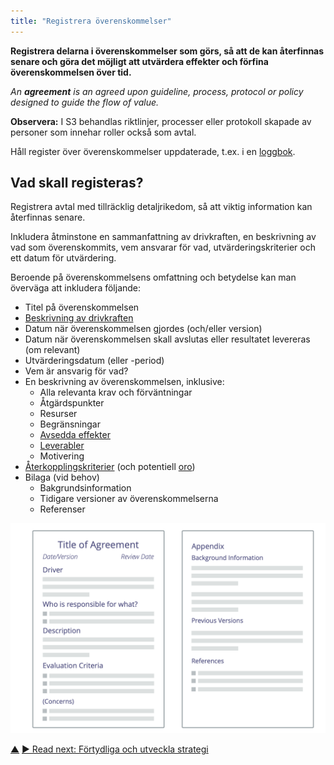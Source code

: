 ```yaml
---
title: "Registrera överenskommelser"
---
```



**Registrera delarna i överenskommelser som görs, så att de kan återfinnas senare och göra det möjligt att utvärdera effekter och förfina överenskommelsen över tid.**

_An **agreement** is an agreed upon guideline, process, protocol or policy designed to guide the flow of value._

**Observera:** I S3 behandlas riktlinjer, processer eller protokoll skapade av personer som innehar roller också som avtal.

Håll register över överenskommelser uppdaterade, t.ex. i en <a href="#" class="tooltip" title="Loggbok: A (digital) system to store all information relevant for running an organization.">loggbok</a>.


## Vad skall registeras?

Registrera avtal med tillräcklig detaljrikedom, så att viktig information kan återfinnas senare.

Inkludera åtminstone en sammanfattning av drivkraften, en beskrivning av vad som överenskommits, vem ansvarar för vad, utvärderingskriterier och ett datum för utvärdering.

Beroende på överenskommelsens omfattning och betydelse kan man överväga att inkludera följande:

-   Titel på överenskommelsen
-   [Beskrivning av drivkraften](describe-organizational-drivers.html)
-   Datum när överenskommelsen gjordes (och/eller version)
-   Datum när överenskommelsen skall avslutas eller resultatet levereras (om relevant)
-   Utvärderingsdatum (eller -period)
-   Vem är ansvarig för vad?
-   En beskrivning av överenskommelsen, inklusive:
    -   Alla relevanta krav och förväntningar
    -   Åtgärdspunkter
    -   Resurser
    -   Begränsningar
    -   [Avsedda effekter](clarify-intended-outcome.html)
    -   [Leverabler](describe-deliverables.html)
    -   Motivering
-   [Återkopplingskriterier](evaluation-criteria.html) (och potentiell <a href="#" class="tooltip" title="Oro: An assumption – or opinion – that doing something (even in the absence of objections) might stand in the way of (more) effective response to an organizational driver.">oro</a>)
-   Bilaga (vid behov)
    -   Bakgrundsinformation
    -   Tidigare versioner av överenskommelserna
    -   Referenser

![Template for agreements](img/templates/agreement-template.png)


<div class="bottom-nav">
<a href="defining-agreements.html" title="Up: Definiera avtal">▲</a> <a href="clarify-and-develop-strategy.html" title="Read next: Förtydliga och utveckla strategi">▶ Read next: Förtydliga och utveckla strategi</a>
</div>


<script type="text/javascript">
Mousetrap.bind('g n', function() {
    window.location.href = 'clarify-and-develop-strategy.html';
    return false;
});
</script>

